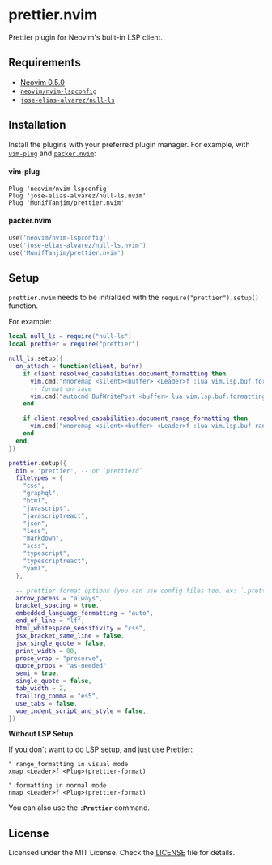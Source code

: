 # prettier.nvim

Prettier plugin for Neovim's built-in LSP client.

## Requirements

- [Neovim 0.5.0](https://github.com/neovim/neovim/releases/tag/v0.5.0)
- [`neovim/nvim-lspconfig`](https://github.com/neovim/nvim-lspconfig)
- [`jose-elias-alvarez/null-ls`](https://github.com/jose-elias-alvarez/null-ls.nvim)

## Installation

Install the plugins with your preferred plugin manager. For example, with [`vim-plug`](https://github.com/junegunn/vim-plug) and [`packer.nvim`](https://github.com/wbthomason/packer.nvim):

#### vim-plug

```vim
Plug 'neovim/nvim-lspconfig'
Plug 'jose-elias-alvarez/null-ls.nvim'
Plug 'MunifTanjim/prettier.nvim'
```

#### packer.nvim

```lua
use('neovim/nvim-lspconfig')
use('jose-elias-alvarez/null-ls.nvim')
use('MunifTanjim/prettier.nvim')
```

## Setup

`prettier.nvim` needs to be initialized with the `require("prettier").setup()` function.

For example:

```lua
local null_ls = require("null-ls")
local prettier = require("prettier")

null_ls.setup({
  on_attach = function(client, bufnr)
    if client.resolved_capabilities.document_formatting then
      vim.cmd("nnoremap <silent><buffer> <Leader>f :lua vim.lsp.buf.formatting()<CR>")
      -- format on save
      vim.cmd("autocmd BufWritePost <buffer> lua vim.lsp.buf.formatting()")
    end

    if client.resolved_capabilities.document_range_formatting then
      vim.cmd("xnoremap <silent><buffer> <Leader>f :lua vim.lsp.buf.range_formatting({})<CR>")
    end
  end,
})

prettier.setup({
  bin = 'prettier', -- or `prettierd`
  filetypes = {
    "css",
    "graphql",
    "html",
    "javascript",
    "javascriptreact",
    "json",
    "less",
    "markdown",
    "scss",
    "typescript",
    "typescriptreact",
    "yaml",
  },

  -- prettier format options (you can use config files too. ex: `.prettierrc`)
  arrow_parens = "always",
  bracket_spacing = true,
  embedded_language_formatting = "auto",
  end_of_line = "lf",
  html_whitespace_sensitivity = "css",
  jsx_bracket_same_line = false,
  jsx_single_quote = false,
  print_width = 80,
  prose_wrap = "preserve",
  quote_props = "as-needed",
  semi = true,
  single_quote = false,
  tab_width = 2,
  trailing_comma = "es5",
  use_tabs = false,
  vue_indent_script_and_style = false,
})
```

**Without LSP Setup**:

If you don't want to do LSP setup, and just use Prettier:

```vim
" range_formatting in visual mode
xmap <Leader>f <Plug>(prettier-format)

" formatting in normal mode
nmap <Leader>f <Plug>(prettier-format)
```

You can also use the **`:Prettier`** command.

## License

Licensed under the MIT License. Check the [LICENSE](./LICENSE) file for details.
